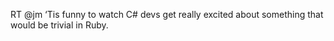 <!--
id: 800661602
link: http://kevinisom.info/post/800661602/rt-jm-tis-funny-to-watch-c-devs-get-really
slug: rt-jm-tis-funny-to-watch-c-devs-get-really
date: Mon Jul 12 2010 16:50:33 GMT+1200 (NZST)
raw: {"blog_name":"kevinisom","id":800661602,"post_url":"http://kevinisom.info/post/800661602/rt-jm-tis-funny-to-watch-c-devs-get-really","slug":"rt-jm-tis-funny-to-watch-c-devs-get-really","type":"text","date":"2010-07-12 04:50:33 GMT","timestamp":1278910233,"state":"published","format":"html","reblog_key":"jwmYhHLf","tags":[],"short_url":"http://tmblr.co/Zw68YylkI1Y","highlighted":[],"feed_item":"http://twitter.com/kev_nz/statuses/18327682719","from_feed_id":"650289","note_count":0,"title":null,"body":"<p>RT @jm &#8216;Tis funny to watch C# devs get really excited about something that would be trivial in Ruby.</p>"}
publish: 2010-07-012
tags: 
title: null
-->


RT @jm ‘Tis funny to watch C\# devs get really excited about something
that would be trivial in Ruby.



